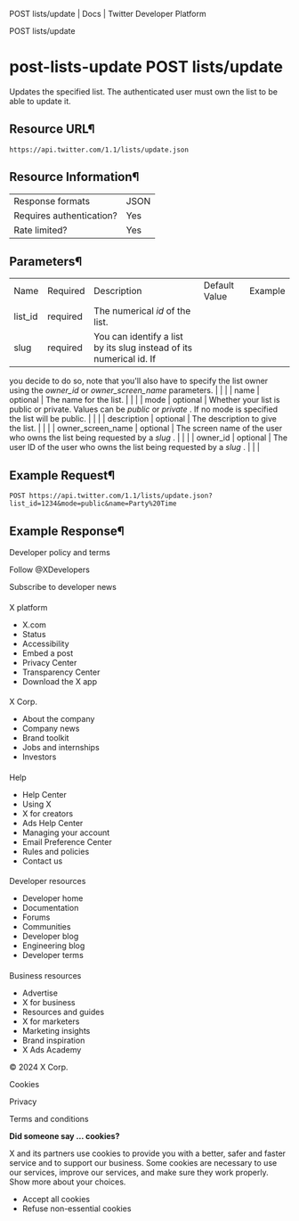 
POST lists/update | Docs | Twitter Developer Platform 

POST lists/update

post-lists-update
POST lists/update
=================

Updates the specified list. The authenticated user must own the list
to be able to update it.

Resource URL¶
-------------

`https://api.twitter.com/1.1/lists/update.json`

Resource Information¶
---------------------

|  |  |
| --- | --- |
| Response formats | JSON |
| Requires authentication? | Yes |
| Rate limited? | Yes |

Parameters¶
-----------

|  |  |  |  |  |
| --- | --- | --- | --- | --- |
| Name | Required | Description | Default Value | Example |
| list\_id | required | The numerical *id* of the list. |  |  |
| slug | required | You can identify a list by its slug instead of its numerical id. If
you decide to do so, note that you'll also have to specify the list
owner using the *owner\_id* or *owner\_screen\_name*
parameters. |  |  |
| name | optional | The name for the list. |  |  |
| mode | optional | Whether your list is public or private. Values can be
*public* or *private* . If no mode is specified the list
will be public. |  |  |
| description | optional | The description to give the list. |  |  |
| owner\_screen\_name | optional | The screen name of the user who owns the list being requested by a
*slug* . |  |  |
| owner\_id | optional | The user ID of the user who owns the list being requested by a
*slug* . |  |  |

Example Request¶
----------------

`POST https://api.twitter.com/1.1/lists/update.json?list_id=1234&mode=public&name=Party%20Time`

Example Response¶
-----------------

Developer policy and terms

Follow @XDevelopers

Subscribe to developer news

#### 
 X platform

* X.com
* Status
* Accessibility
* Embed a post
* Privacy Center
* Transparency Center
* Download the X app

#### 
 X Corp.

* About the company
* Company news
* Brand toolkit
* Jobs and internships
* Investors

#### 
 Help

* Help Center
* Using X
* X for creators
* Ads Help Center
* Managing your account
* Email Preference Center
* Rules and policies
* Contact us

#### 
 Developer resources

* Developer home
* Documentation
* Forums
* Communities
* Developer blog
* Engineering blog
* Developer terms

#### 
 Business resources

* Advertise
* X for business
* Resources and guides
* X for marketers
* Marketing insights
* Brand inspiration
* X Ads Academy

 © 2024 X Corp.

Cookies

Privacy

Terms and conditions

**Did someone say … cookies?**  

 X and its partners use cookies to provide you with a better, safer and
 faster service and to support our business. Some cookies are necessary to use
 our services, improve our services, and make sure they work properly.
 Show more about your choices.

* Accept all cookies
* Refuse non-essential cookies